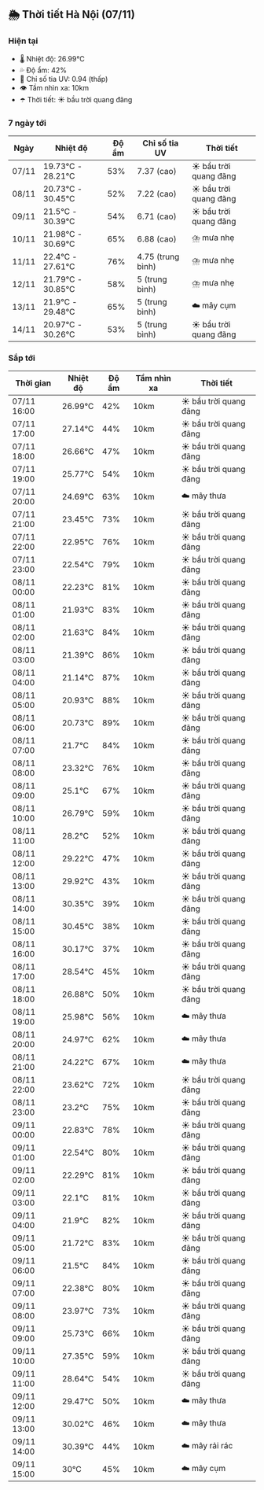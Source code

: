 ## 🌦️ Thời tiết Hà Nội (07/11)

### Hiện tại

- 🌡️ Nhiệt độ: 26.99℃
- 💦 Độ ẩm: 42%
- 🌟 Chỉ số tia UV: 0.94 (thấp)
- 👁️ Tầm nhìn xa: 10km
- ☂️ Thời tiết: ☀️ bầu trời quang đãng

### 7 ngày tới

| Ngày | Nhiệt độ | Độ ẩm | Chỉ số tia UV | Thời tiết |
| --- | --- | --- | --- | --- |
| 07/11 | 19.73℃ - 28.21℃ | 53% | 7.37 (cao) | ☀️ bầu trời quang đãng |
| 08/11 | 20.73℃ - 30.45℃ | 52% | 7.22 (cao) | ☀️ bầu trời quang đãng |
| 09/11 | 21.5℃ - 30.39℃ | 54% | 6.71 (cao) | ☀️ bầu trời quang đãng |
| 10/11 | 21.98℃ - 30.69℃ | 65% | 6.88 (cao) | ⛈️ mưa nhẹ |
| 11/11 | 22.4℃ - 27.61℃ | 76% | 4.75 (trung bình) | ⛈️ mưa nhẹ |
| 12/11 | 21.79℃ - 30.85℃ | 58% | 5 (trung bình) | ⛈️ mưa nhẹ |
| 13/11 | 21.9℃ - 29.48℃ | 65% | 5 (trung bình) | ☁️ mây cụm |
| 14/11 | 20.97℃ - 30.26℃ | 53% | 5 (trung bình) | ☀️ bầu trời quang đãng |

### Sắp tới

| Thời gian | Nhiệt độ | Độ ẩm | Tầm nhìn xa | Thời tiết |
| --- | --- | --- | --- | --- |
| 07/11 16:00 | 26.99℃ | 42% | 10km | ☀️ bầu trời quang đãng |
| 07/11 17:00 | 27.14℃ | 44% | 10km | ☀️ bầu trời quang đãng |
| 07/11 18:00 | 26.66℃ | 47% | 10km | ☀️ bầu trời quang đãng |
| 07/11 19:00 | 25.77℃ | 54% | 10km | ☀️ bầu trời quang đãng |
| 07/11 20:00 | 24.69℃ | 63% | 10km | ☁️ mây thưa |
| 07/11 21:00 | 23.45℃ | 73% | 10km | ☀️ bầu trời quang đãng |
| 07/11 22:00 | 22.95℃ | 76% | 10km | ☀️ bầu trời quang đãng |
| 07/11 23:00 | 22.54℃ | 79% | 10km | ☀️ bầu trời quang đãng |
| 08/11 00:00 | 22.23℃ | 81% | 10km | ☀️ bầu trời quang đãng |
| 08/11 01:00 | 21.93℃ | 83% | 10km | ☀️ bầu trời quang đãng |
| 08/11 02:00 | 21.63℃ | 84% | 10km | ☀️ bầu trời quang đãng |
| 08/11 03:00 | 21.39℃ | 86% | 10km | ☀️ bầu trời quang đãng |
| 08/11 04:00 | 21.14℃ | 87% | 10km | ☀️ bầu trời quang đãng |
| 08/11 05:00 | 20.93℃ | 88% | 10km | ☀️ bầu trời quang đãng |
| 08/11 06:00 | 20.73℃ | 89% | 10km | ☀️ bầu trời quang đãng |
| 08/11 07:00 | 21.7℃ | 84% | 10km | ☀️ bầu trời quang đãng |
| 08/11 08:00 | 23.32℃ | 76% | 10km | ☀️ bầu trời quang đãng |
| 08/11 09:00 | 25.1℃ | 67% | 10km | ☀️ bầu trời quang đãng |
| 08/11 10:00 | 26.79℃ | 59% | 10km | ☀️ bầu trời quang đãng |
| 08/11 11:00 | 28.2℃ | 52% | 10km | ☀️ bầu trời quang đãng |
| 08/11 12:00 | 29.22℃ | 47% | 10km | ☀️ bầu trời quang đãng |
| 08/11 13:00 | 29.92℃ | 43% | 10km | ☀️ bầu trời quang đãng |
| 08/11 14:00 | 30.35℃ | 39% | 10km | ☀️ bầu trời quang đãng |
| 08/11 15:00 | 30.45℃ | 38% | 10km | ☀️ bầu trời quang đãng |
| 08/11 16:00 | 30.17℃ | 37% | 10km | ☀️ bầu trời quang đãng |
| 08/11 17:00 | 28.54℃ | 45% | 10km | ☀️ bầu trời quang đãng |
| 08/11 18:00 | 26.88℃ | 50% | 10km | ☀️ bầu trời quang đãng |
| 08/11 19:00 | 25.98℃ | 56% | 10km | ☁️ mây thưa |
| 08/11 20:00 | 24.97℃ | 62% | 10km | ☁️ mây thưa |
| 08/11 21:00 | 24.22℃ | 67% | 10km | ☁️ mây thưa |
| 08/11 22:00 | 23.62℃ | 72% | 10km | ☀️ bầu trời quang đãng |
| 08/11 23:00 | 23.2℃ | 75% | 10km | ☀️ bầu trời quang đãng |
| 09/11 00:00 | 22.83℃ | 78% | 10km | ☀️ bầu trời quang đãng |
| 09/11 01:00 | 22.54℃ | 80% | 10km | ☀️ bầu trời quang đãng |
| 09/11 02:00 | 22.29℃ | 81% | 10km | ☀️ bầu trời quang đãng |
| 09/11 03:00 | 22.1℃ | 81% | 10km | ☀️ bầu trời quang đãng |
| 09/11 04:00 | 21.9℃ | 82% | 10km | ☀️ bầu trời quang đãng |
| 09/11 05:00 | 21.72℃ | 83% | 10km | ☀️ bầu trời quang đãng |
| 09/11 06:00 | 21.5℃ | 84% | 10km | ☀️ bầu trời quang đãng |
| 09/11 07:00 | 22.38℃ | 80% | 10km | ☀️ bầu trời quang đãng |
| 09/11 08:00 | 23.97℃ | 73% | 10km | ☀️ bầu trời quang đãng |
| 09/11 09:00 | 25.73℃ | 66% | 10km | ☀️ bầu trời quang đãng |
| 09/11 10:00 | 27.35℃ | 59% | 10km | ☀️ bầu trời quang đãng |
| 09/11 11:00 | 28.64℃ | 54% | 10km | ☀️ bầu trời quang đãng |
| 09/11 12:00 | 29.47℃ | 50% | 10km | ☁️ mây thưa |
| 09/11 13:00 | 30.02℃ | 46% | 10km | ☁️ mây thưa |
| 09/11 14:00 | 30.39℃ | 44% | 10km | ☁️ mây rải rác |
| 09/11 15:00 | 30℃ | 45% | 10km | ☁️ mây cụm |

